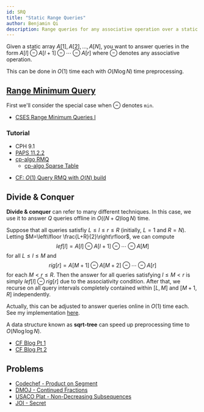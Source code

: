 ```yaml
---
id: SRQ
title: "Static Range Queries"
author: Benjamin Qi
description: Range queries for any associative operation over a static array.
---
```


Given a static array $A[1],A[2],\ldots,A[N]$, you want to answer queries in the form $A[l]\ominus A[l+1]\ominus \cdots \ominus A[r]$ where $\ominus$ denotes any associative operation.

This can be done in $O(1)$ time each with $O(N\log N)$ time preprocessing.

## [Range Minimum Query](https://en.wikipedia.org/wiki/Range_minimum_query)

First we'll consider the special case when $\ominus$ denotes `min`. 

- [CSES Range Minimum Queries I](https://cses.fi/problemset/task/1647)

### Tutorial

 - CPH 9.1
 - [PAPS 11.2.2](https://www.csc.kth.se/~jsannemo/slask/main.pdf)
 - [cp-algo RMQ](https://cp-algorithms.com/sequences/rmq.html)
   - [cp-algo Sparse Table](https://cp-algorithms.com/data_structures/sparse-table.html)

<optional-content title="Preprocessing in O(N) Time">

 - [CF: $O(1)$ Query RMQ with $O(N)$ build](https://codeforces.com/blog/entry/78931)
 
</optional-content>

## Divide & Conquer

**Divide & conquer** can refer to many different techniques. In this case, we use it to answer $Q$ queries offline in $O((N+Q)\log N)$ time. 

Suppose that all queries satisfiy $L\le l\le r\le R$ (initially, $L=1$ and $R=N$). Letting $M=\left\lfloor \frac{L+R}{2}\right\rfloor$, we can compute 
$$
lef[l]=A[l]\ominus A[l+1]\ominus \cdots \ominus A[M]
$$ 
for all $L\le l\le M$ and 
$$
rig[r]=A[M+1]\ominus A[M+2] \ominus \cdots\ominus A[r]
$$ 
for each $M< r\le R$. Then the answer for all queries satisfying $l\le M< r$ is simply $lef[l]\ominus rig[r]$ due to the associativity condition. After that, we recurse on all query intervals completely contained within $[L,M]$ and $[M+1,R]$ independently.

Actually, this can be adjusted to answer queries online in $O(1)$ time each. See my implementation [here](https://github.com/bqi343/USACO/blob/master/Implementations/content/data-structures/Static%20Range%20Queries%20(9.1)/RangeQuery.h).

<optional-content title="Faster Preprocessing">

A data structure known as **sqrt-tree** can speed up preprocessing time to $O(N\log \log N)$.

 - [CF Blog Pt 1](http://codeforces.com/blog/entry/57046)
 - [CF Blog Pt 2](http://codeforces.com/blog/entry/59092)

</optional-content>

## Problems

 - [Codechef - Product on Segment](https://www.codechef.com/problems/SEGPROD)
 - [DMOJ - Continued Fractions](https://dmoj.ca/problem/dmopc19c7p4)
 - [USACO Plat - Non-Decreasing Subsequences](http://www.usaco.org/index.php?page=viewproblem2&cpid=997)
 - [JOI - Secret](https://oj.uz/problem/view/JOI14_secret)
